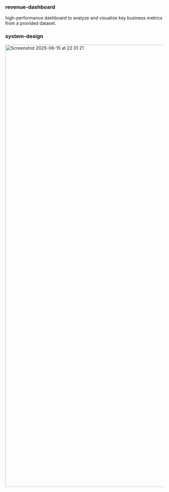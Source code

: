 ### revenue-dashboard

high-performance dashboard to analyze and visualize key business metrics from a provided dataset.

### system-design

<img width="1408" alt="Screenshot 2025-06-15 at 22 01 21" src="https://github.com/user-attachments/assets/4e8efd8a-f57f-43e6-927e-52d0b28d30ea" />




